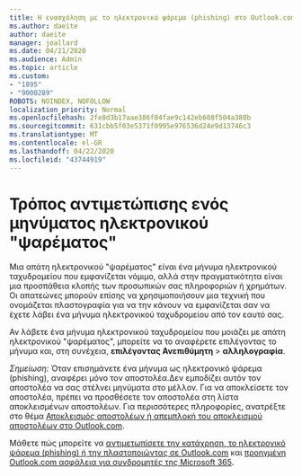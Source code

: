 ```yaml
---
title: Η ενασχόληση με το ηλεκτρονικό ψάρεμα (phishing) στο Outlook.com
ms.author: daeite
author: daeite
manager: joallard
ms.date: 04/21/2020
ms.audience: Admin
ms.topic: article
ms.custom:
- "1895"
- "9000289"
ROBOTS: NOINDEX, NOFOLLOW
localization_priority: Normal
ms.openlocfilehash: 2fe8d3b17aae386f04fae9c142eb608f504a380b
ms.sourcegitcommit: 631cbb5f03e5371f0995e976536d24e9d13746c3
ms.translationtype: MT
ms.contentlocale: el-GR
ms.lasthandoff: 04/22/2020
ms.locfileid: "43744919"
---
```

# <a name="how-to-deal-with-a-phishing-email"></a>Τρόπος αντιμετώπισης ενός μηνύματος ηλεκτρονικού "ψαρέματος"

Μια απάτη ηλεκτρονικού "ψαρέματος" είναι ένα μήνυμα ηλεκτρονικού ταχυδρομείου που εμφανίζεται νόμιμο, αλλά στην πραγματικότητα είναι μια προσπάθεια κλοπής των προσωπικών σας πληροφοριών ή χρημάτων. Οι απατεώνες μπορούν επίσης να χρησιμοποιήσουν μια τεχνική που ονομάζεται πλαστογραφία για να την κάνουν να εμφανίζεται σαν να έχετε λάβει ένα μήνυμα ηλεκτρονικού ταχυδρομείου από τον εαυτό σας.

Αν λάβετε ένα μήνυμα ηλεκτρονικού ταχυδρομείου που μοιάζει με απάτη ηλεκτρονικού "ψαρέματος", μπορείτε να το αναφέρετε επιλέγοντας το μήνυμα και, στη συνέχεια, **επιλέγοντας Ανεπιθύμητη** > **αλληλογραφία**.

*Σημείωση:* Όταν επισημάνετε ένα μήνυμα ως ηλεκτρονικό ψάρεμα (phishing), αναφέρει μόνο τον αποστολέα.Δεν εμποδίζει αυτόν τον αποστολέα να σας στέλνει μηνύματα στο μέλλον. Για να αποκλείσετε τον αποστολέα, πρέπει να προσθέσετε τον αποστολέα στη λίστα αποκλεισμένων αποστολέων. Για περισσότερες πληροφορίες, ανατρέξτε στο θέμα [Αποκλεισμός αποστολέων ή απεμπλοκή του αποκλεισμού αποστολέων στο Outlook.com](https://support.office.com/article/a3ece97b-82f8-4a5e-9ac3-e92fa6427ae4?wt.mc_id=Office_Outlook_com_Alchemy).

Μάθετε πώς μπορείτε να [αντιμετωπίσετε την κατάχρηση, το ηλεκτρονικό ψάρεμα (phishing) ή την πλαστοποιώντας σε Outlook.com](https://support.office.com/article/0d882ea5-eedc-4bed-aebc-079ffa1105a3?wt.mc_id=Office_Outlook_com_Alchemy) και [προηγμένη Outlook.com ασφάλεια για συνδρομητές της Microsoft 365](https://support.office.com/article/882d2243-eab9-4545-a58a-b36fee4a46e2?wt.mc_id=Office_Outlook_com_Alchemy).